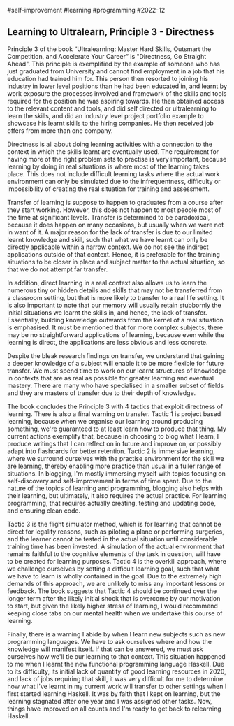 #self-improvement
#learning
#programming
#2022-12

## Learning to Ultralearn, Principle 3 - Directness

Principle 3 of the book “Ultralearning: Master Hard Skills, Outsmart the Competition, and Accelerate Your Career” is "Directness, Go Straight Ahead".  This principle is exemplified by the example of someone who has just graduated from University and cannot find employment in a job that his education had trained him for.  This person then resorted to joining his industry in lower level positions than he had been educated in, and learnt by work exposure the processes involved and framework of the skills and tools required for the position he was aspiring towards.  He then obtained access to the relevant content and tools, and did self directed or ultralearning to learn the skills, and did an industry level project portfolio example to showcase his learnt skills to the hiring companies.  He then received job offers from more than one company.

Directness is all about doing learning activities with a connection to the context in which the skills learnt are eventually used.  The requirement for having more of the right problem sets to practise is very important, because learning by doing in real situations is where most of the learning takes place.  This does not include difficult learning tasks where the actual work environment can only be simulated due to the infrequentness, difficulty or impossibility of creating the real situation for training and assessment.

Transfer of learning is suppose to happen to graduates from a course after they start working.  However, this does not happen to most people most of the time at significant levels.  Transfer is determined to be paradoxical, because it does happen on many occasions, but usually when we were not in want of it.  A major reason for the lack of transfer is due to our limited learnt knowledge and skill, such that what we have learnt can only be directly applicable within a narrow context.  We do not see the indirect applications outside of that context.  Hence, it is preferable for the training situations to be closer in place and subject matter to the actual situation, so that we do not attempt far transfer.

In addition, direct learning in a real context also allows us to learn the numerous tiny or hidden details and skills that may not be transferred from a classroom setting, but that is more likely to transfer to a real life setting.  It is also important to note that our memory will usually retain stubbornly the initial situations we learnt the skills in, and hence, the lack of transfer.  Essentially, building knowledge outwards from the kernel of a real situation is emphasised.  It must be mentioned that for more complex subjects, there may be no straightforward applications of learning, because even while the learning is direct, the applications are less obvious and less concrete.

Despite the bleak research findings on transfer, we understand that gaining a deeper knowledge of a subject will enable it to be more flexible for future transfer.  We must spend time to work on our learnt structures of knowledge in contexts that are as real as possible for greater learning and eventual mastery.  There are many who have specialised in a smaller subset of fields and they are masters of transfer due to their depth of knowledge.

The book concludes the Principle 3 with 4 tactics that exploit directness of learning.  There is also a final warning on transfer.  Tactic 1 is project based learning, because when we organise our learning around producing something, we're guaranteed to at least learn how to produce that thing.  My current actions exemplify that, because in choosing to blog what I learn, I produce writings that I can reflect on in future and improve on, or possibly adapt into flashcards for better retention.  Tactic 2 is immersive learning, where we surround ourselves with the practise environment for the skill we are learning, thereby enabling more practice than usual in a fuller range of situations.  In blogging, I'm mostly immersing myself with topics focusing on self-discovery and self-improvement in terms of time spent.  Due to the nature of the topics of learning and programming, blogging also helps with their learning, but ultimately, it also requires the actual practice.  For learning programming, that requires actually creating, testing and updating code, and ensuring clean code.

Tactic 3 is the flight simulator method, which is for learning that cannot be direct for legality reasons, such as piloting a plane or performing surgeries, and the learner cannot be tested in the actual situation until considerable training time has been invested.  A simulation of the actual environment that remains faithful to the cognitive elements of the task in question, will have to be created for learning purposes.  Tactic 4 is the overkill approach, where we challenge ourselves by setting a difficult learning goal, such that what we have to learn is wholly contained in the goal.  Due to the extremely high demands of this approach, we are unlikely to miss any important lessons or feedback.  The book suggests that Tactic 4 should be continued over the longer term after the likely initial shock that is overcome by our motivation to start, but given the likely higher stress of learning, I would recommend keeping close tabs on our mental health when we undertake this course of learning.

Finally, there is a warning I abide by when I learn new subjects such as new programming languages.  We have to ask ourselves where and how the knowledge will manifest itself.  If that can be answered, we must ask ourselves how we'll tie our learning to that context.  This situation happened to me when I learnt the new functional programming language Haskell.  Due to its difficulty, its initial lack of quantity of good learning resources in 2020, and lack of jobs requiring that skill, it was very difficult for me to determine how what I've learnt in my current work will transfer to other settings when I first started learning Haskell.  It was by faith that I kept on learning, but the learning stagnated after one year and I was assigned other tasks.  Now, things have improved on all counts and I'm ready to get back to relearning Haskell.

